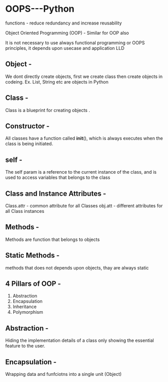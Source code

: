 # OOPS---Python

functions - reduce redundancy and increase reusability

Object Oriented Programming (OOP) - Similar for OOP also

It is not necessary to use always functional programming or OOPS principles, it depends upon usecase and application LLD

## Object - 
We dont directly create objects, first we create class then create objects in codeing.
Ex. List, String etc are objects in Python

## Class - 
Class is a blueprint for creating objects .

## Constructor -
All classes have a function called __init__(), which is always executes when the class is being initiated.

## self - 
The self param is a reference to the current instance of the class, and is used to access variables that belongs to the class

## Class and Instance Attributes - 
Class.attr - common attribute for all Classes
obj.att - different attributes for all Class instances

## Methods -
Methods are function that belongs to objects

## Static Methods -
methods that does not depends upon objects, thay are always static

## 4 Pillars of OOP - 
1. Abstraction
2. Encapsulation
3. Inheritance
4. Polymorphism

## Abstraction -
Hiding the implementation details of a class only showing the essential feature to the user.

## Encapsulation - 
Wrapping data and funfciotns into a single unit (Object)




